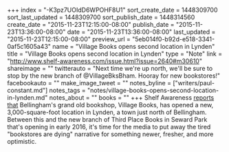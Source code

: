 +++
index = "-K3pz7UOIdD6WPOHF8U1"
sort_create_date = 1448309700
sort_last_updated = 1448309700
sort_publish_date = 1448314560
create_date = "2015-11-23T12:15:00-08:00"
publish_date = "2015-11-23T13:36:00-08:00"
date = "2015-11-23T13:36:00-08:00"
last_updated = "2015-11-23T12:15:00-08:00"
preview_url = "5eb014f0-b92d-e518-3341-0af5c1605a43"
name = "Village Books opens second location in Lynden"
title = "Village Books opens second location in Lynden"
type = "Note"
link = "http://www.shelf-awareness.com/issue.html?issue=2640#m30610"
shareimage = ""
twitterauto = "Next time we're up north, we'll be sure to stop by the new branch of @VillageBksBham. Hooray for new bookstores!"
facebookauto = ""
make_image_tweet = ""
notes_byline = ["writers/paul-constant.md"]
notes_tags = "notes/village-books-opens-second-location-in-lynden.md"
notes_about = ""
books = ""
+++
Shelf Awareness [reports that](http://www.shelf-awareness.com/issue.html?issue=2640#m30610) Bellingham's grand old bookshop, Village Books, has opened a new, 3,000-square-foot location in Lynden, a town just north of Bellingham. Between this and the new branch of Third Place Books in Seward Park that's opening in early 2016, it's time for the media to put away the tired "bookstores are dying" narrative for something newer, fresher, and more optimistic.